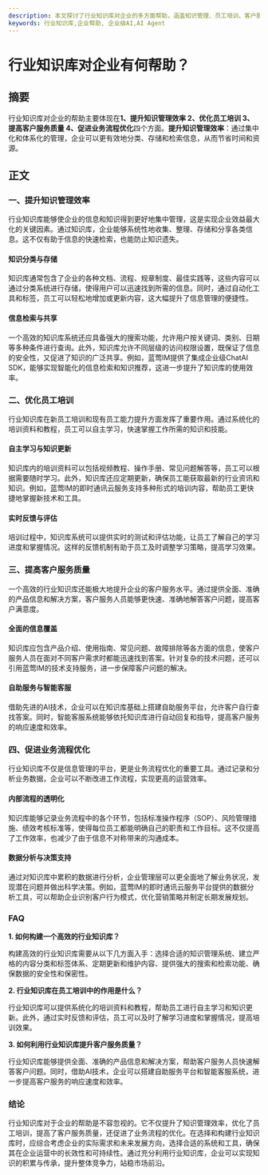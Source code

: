 ```yaml
---
description: 本文探讨了行业知识库对企业的多方面帮助，涵盖知识管理、员工培训、客户服务及业务优化等方面。
keywords: 行业知识库,企业帮助, 企业级AI,AI Agent
---
```

# 行业知识库对企业有何帮助？

## 摘要

行业知识库对企业的帮助主要体现在**1、提升知识管理效率 2、优化员工培训 3、提高客户服务质量 4、促进业务流程优化**四个方面。**提升知识管理效率**：通过集中化和体系化的管理，企业可以更有效地分类、存储和检索信息，从而节省时间和资源。

## 正文

### 一、提升知识管理效率

行业知识库能够使企业的信息和知识得到更好地集中管理，这是实现企业效益最大化的关键因素。通过知识库，企业能够系统性地收集、整理、存储和分享各类信息。这不仅有助于信息的快速检索，也能防止知识遗失。

#### 知识分类与存储

知识库通常包含了企业的各种文档、流程、规章制度、最佳实践等，这些内容可以通过分类系统进行存储，使得用户可以迅速找到所需的信息。同时，通过自动化工具和标签，员工可以轻松地增加或更新内容，这大幅提升了信息管理的便捷性。

#### 信息检索与共享

一个高效的知识库系统还应具备强大的搜索功能，允许用户按关键词、类别、日期等多种条件进行查询。此外，知识库允许不同层级的访问权限设置，既保证了信息的安全性，又促进了知识的广泛共享。例如，蓝莺IM提供了集成企业级ChatAI SDK，能够实现智能化的信息检索和知识推荐，这进一步提升了知识库的使用效率。

### 二、优化员工培训

行业知识库在新员工培训和现有员工能力提升方面发挥了重要作用。通过系统化的培训资料和教程，员工可以自主学习，快速掌握工作所需的知识和技能。

#### 自主学习与知识更新

知识库内的培训资料可以包括视频教程、操作手册、常见问题解答等，员工可以根据需要随时学习。此外，知识库还应定期更新，确保员工能获取最新的行业资讯和知识。例如，蓝莺IM的即时通讯云服务支持多种形式的培训内容，帮助员工更快捷地掌握新技术和工具。

#### 实时反馈与评估

培训过程中，知识库系统可以提供实时的测试和评估功能，让员工了解自己的学习进度和掌握情况。这样的反馈机制有助于员工及时调整学习策略，提高学习效果。

### 三、提高客户服务质量

一个高效的行业知识库还能极大地提升企业的客户服务水平。通过提供全面、准确的产品信息和解决方案，客户服务人员能够更快速、准确地解答客户问题，提高客户满意度。

#### 全面的信息覆盖

知识库应包含产品介绍、使用指南、常见问题、故障排除等各方面的信息，使客户服务人员在面对不同客户需求时都能迅速找到答案。针对复杂的技术问题，还可以引用蓝莺IM的技术支持服务，进一步保障客户问题的解决。

#### 自助服务与智能客服

借助先进的AI技术，企业可以在知识库基础上搭建自助服务平台，允许客户自行查找答案。同时，智能客服系统能够依托知识库进行自动回复和指导，提高客户服务的响应速度和效率。

### 四、促进业务流程优化

行业知识库不仅是信息管理的平台，更是业务流程优化的重要工具。通过记录和分析业务数据，企业可以不断改进工作流程，实现更高的运营效率。

#### 内部流程的透明化

知识库能够记录业务流程中的各个环节，包括标准操作程序（SOP）、风险管理措施、绩效考核标准等，使得每位员工都能明确自己的职责和工作目标。这不仅提高了工作效率，也减少了由于信息不对称带来的沟通成本。

#### 数据分析与决策支持

通过对知识库中累积的数据进行分析，企业管理层可以更全面地了解业务状况，发现潜在问题并做出科学决策。例如，蓝莺IM的即时通讯云服务平台提供的数据分析工具，可以帮助企业识别客户行为模式，优化营销策略并制定长期发展规划。

### FAQ

**1. 如何构建一个高效的行业知识库？**

构建高效的行业知识库需要从以下几方面入手：选择合适的知识管理系统、建立严格的内容分类和标签体系、定期更新和维护内容、提供强大的搜索和检索功能、确保数据的安全性和保密性。

**2. 行业知识库在员工培训中的作用是什么？**

行业知识库可以提供系统化的培训资料和教程，帮助员工进行自主学习和知识更新。此外，通过实时反馈和评估，员工可以及时了解学习进度和掌握情况，提高培训效果。

**3. 如何利用行业知识库提升客户服务质量？**

行业知识库能够提供全面、准确的产品信息和解决方案，帮助客户服务人员快速解答客户问题。同时，借助AI技术，企业可以搭建自助服务平台和智能客服系统，进一步提高客户服务的响应速度和效率。

### 结论

行业知识库对于企业的帮助是不容忽视的。它不仅提升了知识管理效率，优化了员工培训，提高了客户服务质量，还促进了业务流程的优化。在选择和构建行业知识库时，应综合考虑企业的实际需求和未来发展方向，选择合适的系统和工具，确保其在企业运营中的长效性和可持续性。通过充分利用行业知识库，企业可以实现知识的积累与传承，提升整体竞争力，站稳市场前沿。